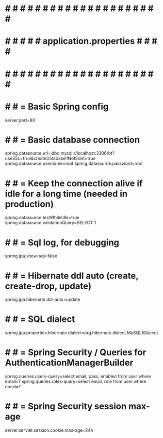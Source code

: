 # # # # # # # # # # # # # # # # # # # # # # #
# # # # # # application.properties # # # # #
# # # # # # # # # # # # # # # # # # # # # # #


# # # = Basic Spring config
server.port=80
# # # = Basic database connection
spring.datasource.url=jdbc:mysql://localhost:3306/bt?useSSL=true&createDatabaseIfNotExist=true
spring.datasource.username=root
spring.datasource.password=root
# # # = Keep the connection alive if idle for a long time (needed in production)
spring.datasource.testWhileIdle=true
spring.datasource.validationQuery=SELECT 1
# # # = Sql log, for debugging
spring.jpa.show-sql=false
# # # = Hibernate ddl auto (create, create-drop, update)
spring.jpa.hibernate.ddl-auto=update
# # # = SQL dialect
spring.jpa.properties.hibernate.dialect=org.hibernate.dialect.MySQL5Dialect
# # # = Spring Security / Queries for AuthenticationManagerBuilder
spring.queries.users-query=select email, pass, enabled from user where email=?
spring.queries.roles-query=select email, role from user where email=?
# # # = Spring Security session max-age
server.servlet.session.cookie.max-age=24h

